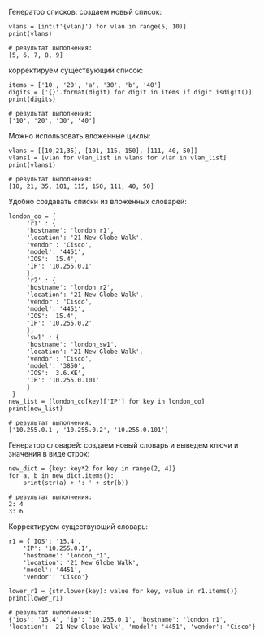 Генератор списков:
создаем новый список:

```
vlans = [int(f'{vlan}') for vlan in range(5, 10)]
print(vlans)

# результат выполнения:
[5, 6, 7, 8, 9]
```

корректируем существующий список:

```
items = ['10', '20', 'a', '30', 'b', '40']
digits = ['{}'.format(digit) for digit in items if digit.isdigit()]
print(digits)

# результат выполнения:
['10', '20', '30', '40']
```

Можно использовать вложенные циклы:

```
vlans = [[10,21,35], [101, 115, 150], [111, 40, 50]]
vlans1 = [vlan for vlan_list in vlans for vlan in vlan_list]
print(vlans1)

# результат выполнения:
[10, 21, 35, 101, 115, 150, 111, 40, 50]
```

Удобно создавать списки из вложенных словарей:

```
london_co = {
     'r1' : {
     'hostname': 'london_r1',
     'location': '21 New Globe Walk',
     'vendor': 'Cisco',
     'model': '4451',
     'IOS': '15.4',
     'IP': '10.255.0.1'
     },
     'r2' : {
     'hostname': 'london_r2',
     'location': '21 New Globe Walk',
     'vendor': 'Cisco',
     'model': '4451',
     'IOS': '15.4',
     'IP': '10.255.0.2'
     },
     'sw1' : {
     'hostname': 'london_sw1',
     'location': '21 New Globe Walk',
     'vendor': 'Cisco',
     'model': '3850',
     'IOS': '3.6.XE',
     'IP': '10.255.0.101'
     }
 }
new_list = [london_co[key]['IP'] for key in london_co]
print(new_list)

# результат выполнения:
['10.255.0.1', '10.255.0.2', '10.255.0.101']
```

Генератор словарей:
создаем новый словарь и выведем ключи и значения в виде строк:

```
new_dict = {key: key*2 for key in range(2, 4)}
for a, b in new_dict.items():
    print(str(a) + ': ' + str(b))

# результат выполнения:
2: 4
3: 6
```

Корректируем существующий словарь:

```
r1 = {'IOS': '15.4',
    'IP': '10.255.0.1',
    'hostname': 'london_r1',
    'location': '21 New Globe Walk',
    'model': '4451',
    'vendor': 'Cisco'}

lower_r1 = {str.lower(key): value for key, value in r1.items()}
print(lower_r1)

# результат выполнения:
{'ios': '15.4', 'ip': '10.255.0.1', 'hostname': 'london_r1', 'location': '21 New Globe Walk', 'model': '4451', 'vendor': 'Cisco'}
```